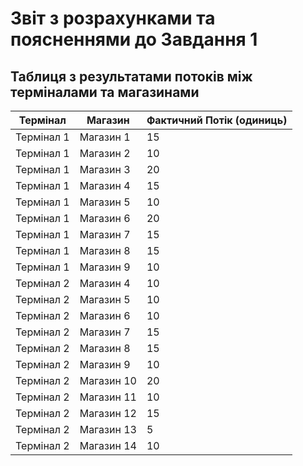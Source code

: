 # Звіт з розрахунками та поясненнями до Завдання 1

## Таблиця з результатами потоків між терміналами та магазинами

| Термінал   | Магазин   | Фактичний Потік (одиниць) |
|------------|-----------|---------------------------|
| Термінал 1 | Магазин 1 | 15                        |
| Термінал 1 | Магазин 2 | 10                        |
| Термінал 1 | Магазин 3 | 20                        |
| Термінал 1 | Магазин 4 | 15                        |
| Термінал 1 | Магазин 5 | 10                        |
| Термінал 1 | Магазин 6 | 20                        |
| Термінал 1 | Магазин 7 | 15                        |
| Термінал 1 | Магазин 8 | 15                        |
| Термінал 1 | Магазин 9 | 10                        |
| Термінал 2 | Магазин 4 | 10                        |
| Термінал 2 | Магазин 5 | 10                        |
| Термінал 2 | Магазин 6 | 10                        |
| Термінал 2 | Магазин 7 | 15                        |
| Термінал 2 | Магазин 8 | 15                        |
| Термінал 2 | Магазин 9 | 10                        |
| Термінал 2 | Магазин 10| 20                        |
| Термінал 2 | Магазин 11| 10                        |
| Термінал 2 | Магазин 12| 15                        |
| Термінал 2 | Магазин 13| 5                         |
| Термінал 2 | Магазин 14| 10                        |